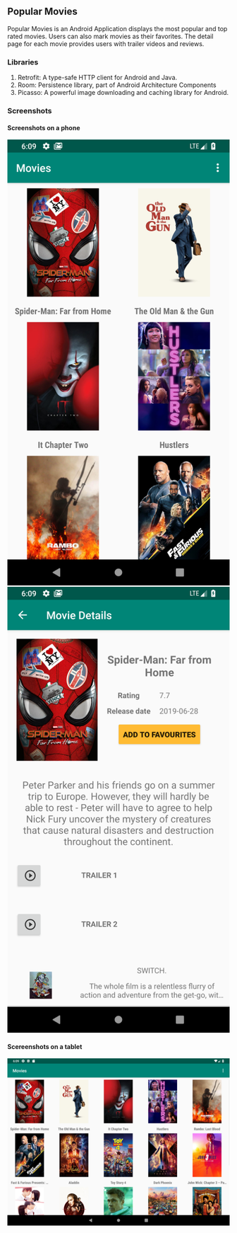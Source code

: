 ## Popular Movies
Popular Movies is an Android Application displays the most popular and top rated movies. 
Users can also mark movies as their favorites. 
The detail page for each movie provides users with trailer videos and reviews.

### Libraries 

1. Retrofit: A type-safe HTTP client for Android and Java.
2. Room: Persistence library, part of Android Architecture Components
3. Picasso: A powerful image downloading and caching library for Android.


### Screenshots

#### Screenshots on a phone
![](./P_Movies_Stage2/Phone1.png)
![](./P_Movies_Stage2/Phone2.png)


#### Scereenshots on a tablet
![](./P_Movies_Stage2/Tablet1.png)
